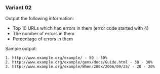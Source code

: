 ### Variant 02
Output the following information:

* Top 10 URLs which had errors in them (error code started with 4)
* The number of errors in them
* Percentage of errors in them

Sample output:

```
1. http://www.example.org/example/ - 50 - 50%
2. http://www.example.org/example/genx/docs/Guide.html - 30 - 30%                                                      
3. http://www.example.org/example/When/200x/2006/09/25/ - 20 - 20%
```

